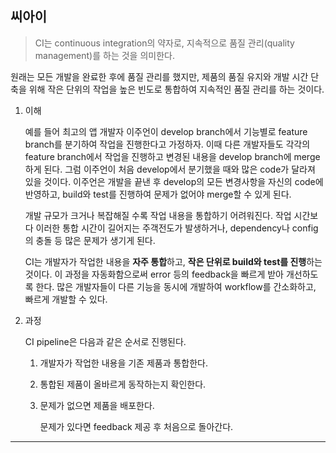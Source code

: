 ## 씨아이

> CI는 continuous integration의 약자로, 지속적으로 품질 관리(quality management)를 하는 것을 의미한다.

원래는 모든 개발을 완료한 후에 품질 관리를 했지만, 제품의 품질 유지와 개발 시간 단축을 위해 작은 단위의 작업을 높은 빈도로 통합하여 지속적인 품질 관리를 하는 것이다.

1. 이해

   예를 들어 최고의 앱 개발자 이주언이 develop branch에서 기능별로 feature branch를 분기하여 작업을 진행한다고 가정하자. 이때 다른 개발자들도 각각의 feature branch에서 작업을 진행하고 변경된 내용을 develop branch에 merge하게 된다. 그럼 이주언이 처음 develop에서 분기했을 때와 많은 code가 달라져 있을 것이다. 이주언은 개발을 끝낸 후 develop의 모든 변경사항을 자신의 code에 반영하고, build와 test를 진행하여 문제가 없어야 merge할 수 있게 된다.

   개발 규모가 크거나 복잡해질 수록 작업 내용을 통합하기 어려워진다. 작업 시간보다 이러한 통합 시간이 길어지는 주객전도가 발생하거나, dependency나 config의 충돌 등 많은 문제가 생기게 된다.

   CI는 개발자가 작업한 내용을 **자주 통합**하고, **작은 단위로 build와 test를 진행**하는 것이다. 이 과정을 자동화함으로써 error 등의 feedback을 빠르게 받아 개선하도록 한다. 많은 개발자들이 다른 기능을 동시에 개발하여 workflow를 간소화하고, 빠르게 개발할 수 있다.

2. 과정

   CI pipeline은 다음과 같은 순서로 진행된다.

   1. 개발자가 작업한 내용을 기존 제품과 통합한다.

   2. 통합된 제품이 올바르게 동작하는지 확인한다.

   3. 문제가 없으면 제품을 배포한다.

      문제가 있다면 feedback 제공 후 처음으로 돌아간다.

---
